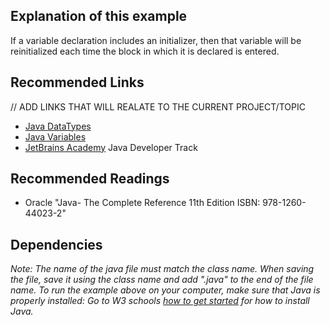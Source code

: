 ## Explanation of this example

<p> If a variable declaration includes an initializer, then that variable will be reinitialized each time the block in which it is declared is entered.</p>

## Recommended Links

// ADD LINKS THAT WILL REALATE TO THE CURRENT PROJECT/TOPIC

- [Java DataTypes](https://www.w3schools.com/java)
- [Java Variables](https://www.w3schools.com/java/java_variables.asp)
- [JetBrains Academy](https://hyperskill.org/join/4ffedd54a) Java Developer Track

## Recommended Readings

- Oracle "Java- The Complete Reference 11th Edition ISBN: 978-1260-44023-2"

## Dependencies

<em> Note: The name of the java file must match the class name. When saving the file, save it using the class name and add ".java" to the end of the file name. To run the example above on your computer, make sure that Java is properly installed: Go to W3 schools [how to get started](https://www.w3schools.com/java/java_getstarted.asp) for how to install Java. </em>